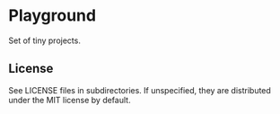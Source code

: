 # Playground

Set of tiny projects.

## License

See LICENSE files in subdirectories.
If unspecified, they are distributed under the MIT license by default.
